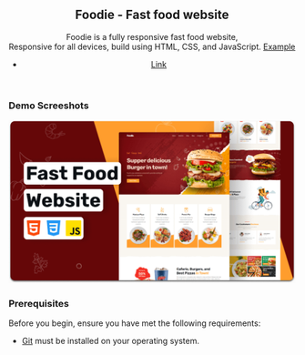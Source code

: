 <div align="center">
  


  <h2 align="center">Foodie - Fast food website</h2>

  Foodie is a fully responsive fast food website, <br />Responsive for all devices, build using HTML, CSS, and JavaScript.
    <a href=https://1a2b3c4danushka.github.io/Foodie>Example</a>
 * [Link](https://1a2b3c4danushka.github.io/Foodie "Foodie")

</div>

<br />

### Demo Screeshots

![Foodie Desktop Demo](./readme-images/desktop.png "Desktop Demo")

### Prerequisites

Before you begin, ensure you have met the following requirements:

* [Git](https://git-scm.com/downloads "Download Git") must be installed on your operating system.








